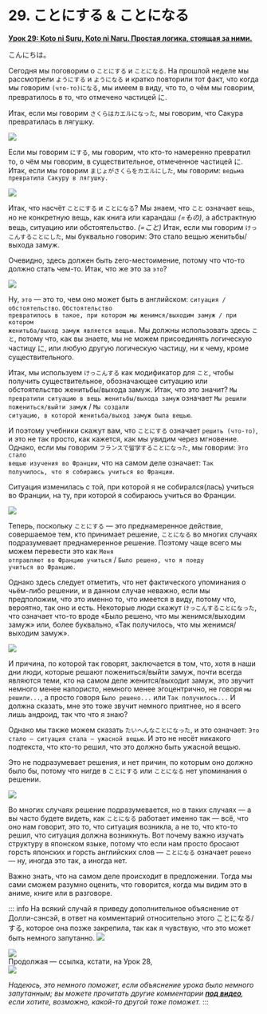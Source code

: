 # **29. ことにする & ことになる**

[**Урок 29: Koto ni Suru, Koto ni Naru. Простая логика, стоящая за ними.**](https://www.youtube.com/watch?v=sH3iGBkA93w&list=PLg9uYxuZf8x_A-vcqqyOFZu06WlhnypWj&index=31&pp=iAQB)

こんにちは。

Сегодня мы поговорим о <code>ことにする</code> и <code>ことになる</code>. На прошлой неделе мы рассмотрели <code>ようにする</code> и <code>ようになる</code> и кратко повторили тот факт, что когда мы говорим <code>(что-то)になる</code>, мы имеем в виду, что то, о чём мы говорим, превратилось в то, что отмечено частицей に.

Итак, если мы говорим <code>さくらはカエルになった</code>, мы говорим, что Сакура превратилась в лягушку.

![](image470.webp)

Если мы говорим <code>にする</code>, мы говорим, что кто-то намеренно превратил то, о чём мы говорим, в существительное, отмеченное частицей に. Итак, если мы говорим <code>まじょがさくらをカエルにした</code>, мы говорим: <code>ведьма превратила Сакуру в лягушку.</code>

![](image863.webp)

Итак, что насчёт <code>ことにする</code> и <code>ことになる</code>? Мы знаем, что <code>こと</code> означает <code>вещь</code>, но не конкретную вещь, как книга или карандаш *(=もの)*, а абстрактную вещь, ситуацию или обстоятельство. *(=こと)* Итак, если мы говорим <code>けっこんすることにした</code>, мы буквально говорим: Это стало вещью женитьбы/выхода замуж.

Очевидно, здесь должен быть zero-местоимение, потому что что-то должно стать чем-то. Итак, что же это за <code>это</code>?

![](image162.webp)

Ну, <code>это</code> — это то, чем оно может быть в английском: <code>ситуация / обстоятельство</code>. <code>Обстоятельство превратилось в такое, при котором мы женимся/выходим замуж / при котором женитьба/выход замуж является вещью.</code> Мы должны использовать здесь <code>こと</code>, потому что, как вы знаете, мы не можем присоединять логическую частицу に, или любую другую логическую частицу, ни к чему, кроме существительного.

Итак, мы используем <code>けっこんする</code> как модификатор для <code>こと</code>, чтобы получить существительное, обозначающее ситуацию или обстоятельство женитьбы/выхода замуж. Итак, что это значит? <code>Мы превратили ситуацию в вещь женитьбы/выхода замуж</code> означает <code>Мы решили пожениться/выйти замуж</code> / <code>Мы создали ситуацию, в которой женитьба/выход замуж была вещью</code>.

И поэтому учебники скажут вам, что <code>ことにする</code> означает <code>решить (что-то)</code>, и это не так просто, как кажется, как мы увидим через мгновение. Однако, если мы говорим <code>フランスで留学することになった</code>, мы говорим: <code>Это стало вещью изучения во Франции</code>, что на самом деле означает: <code>Так получилось, что я собираюсь учиться во Франции</code>.

Ситуация изменилась с той, при которой я не собирался(лась) учиться во Франции, на ту, при которой я собираюсь учиться во Франции.

![](image600.webp)

Теперь, поскольку <code>ことにする</code> — это преднамеренное действие, совершаемое тем, кто принимает решение, <code>ことになる</code> во многих случаях подразумевает преднамеренное решение. Поэтому чаще всего мы можем перевести это как <code>Меня отправляют во Францию учиться</code> / <code>Было решено, что я поеду учиться во Францию.</code>

Однако здесь следует отметить, что нет фактического упоминания о чьём-либо решении, и в данном случае неважно, если мы предположим, что это именно то, что имеется в виду, потому что, вероятно, так оно и есть. Некоторые люди скажут <code>けっこんすることになった</code>, что означает что-то вроде «Было решено, что мы женимся/выходим замуж» или, более буквально, «Так получилось, что мы женимся/выходим замуж».

![](image268.webp)

И причина, по которой так говорят, заключается в том, что, хотя в наши дни люди, которые решают пожениться/выйти замуж, почти всегда являются теми, кто на самом деле женится/выходит замуж, это звучит немного менее напористо, немного менее эгоцентрично, не говоря <code>мы решили...</code>, а просто говоря <code>Было решено...</code> или <code>Так получилось...</code> И должна сказать, мне это тоже звучит немного приятнее, но я всего лишь андроид, так что что я знаю?

Однако мы также можем сказать <code>たいへんなことになった</code>, и это означает: <code>Это стало — ситуация стала — ужасной вещью</code>. И это не несёт никакого подтекста, что кто-то решил, что это должно быть ужасной вещью.

Это не подразумевает решения, и нет причин, по которым оно должно было бы, потому что нигде в <code>ことにする</code> или <code>ことになる</code> нет упоминания о решении.

![](image691.webp)

Во многих случаях решение подразумевается, но в таких случаях — а вы часто будете видеть, как <code>ことになる</code> работает именно так — всё, что оно нам говорит, это то, что ситуация возникла, а не то, что кто-то решил, что ситуация должна возникнуть. Вот почему важно изучать структуру в японском языке, потому что если нам просто бросают горсть японских и горсть английских слов — <code>ことになる</code> означает <code>решено</code> — ну, иногда это так, а иногда нет.

Важно знать, что на самом деле происходит в предложении. Тогда мы сами сможем разумно оценить, что говорится, когда мы видим это в аниме, книге или в разговоре.

::: info
На всякий случай я приведу дополнительное объяснение от Долли-сэнсэй, в ответ на комментарий относительно этого ことになる/する, которое она позже закрепила, так как я чувствую, что это может быть немного запутанно.
![](image847.webp)

![](image701.webp)  
Продолжая — ссылка, кстати, на Урок 28,  
![](image1049.webp)

*Надеюсь, это немного поможет, если объяснение урока было немного запутанным; вы можете прочитать другие комментарии [**под видео**](https://www.youtube.com/watch?v=sH3iGBkA93w&list=PLg9uYxuZf8x_A-vcqqyOFZu06WlhnypWj&index=31&pp=iAQB), если хотите, возможно, какой-то другой тоже поможет.*
:::
